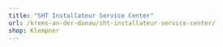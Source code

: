 ```yaml
---
title: "SHT Installateur Service Center"
url: /krems-an-der-donau/sht-installateur-service-center/
shop: Klempner
---
```

